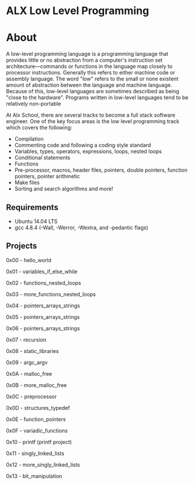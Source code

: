 # ALX Low Level Programming

# About

A low-level programming language is a programming language that provides little or no abstraction from a computer's instruction set architecture—commands or functions in the language map closely to processor instructions. Generally this refers to either machine code or assembly language. The word "low" refers to the small or none existent amount of abstraction between the language and machine language. Because of this, low-level languages are sometimes described as being "close to the hardware". Programs written in low-level languages tend to be relatively non-portable

At Alx School, there are several tracks to become a full stack software engineer. One of the key focus areas is the low level programming track which covers the following:

* Compilation
* Commenting code and following a coding style standard
* Variables, types, operators, expressions, loops, nested loops
* Conditional statements
* Functions
* Pre-processor, macros, header files, pointers, double pointers, function pointers, pointer arithmetic
* Make files
* Sorting and search algorithms and more!

## Requirements

* Ubuntu 14.04 LTS
* gcc 4.8.4 (-Wall, -Werror, -Wextra, and -pedantic flags)

## Projects

0x00 - hello_world

0x01 - variables_if_else_while

0x02 - functions_nested_loops

0x03 - more_functions_nested_loops

0x04 - pointers_arrays_strings

0x05 - pointers_arrays_strings

0x06 - pointers_arrays_strings

0x07 - recursion

0x08 - static_libraries

0x09 - argc_argv

0x0A - malloc_free

0x0B - more_malloc_free

0x0C - preprocessor

0x0D - structures_typedef

0x0E - function_pointers

0x0F - variadic_functions

0x10 - printf (printf project) 

0x11 - singly_linked_lists

0x12 - more_singly_linked_lists

0x13 - bit_manipulation
